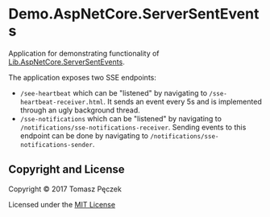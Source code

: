 # Demo.AspNetCore.ServerSentEvents
Application for demonstrating functionality of [Lib.AspNetCore.ServerSentEvents](https://github.com/tpeczek/Lib.AspNetCore.ServerSentEvents).

The application exposes two SSE endpoints:
* `/see-heartbeat` which can be "listened" by navigating to `/sse-heartbeat-receiver.html`. It sends an event every 5s and is implemented through an ugly background thread.
* `/sse-notifications` which can be "listened" by navigating to `/notifications/sse-notifications-receiver`. Sending events to this endpoint can be done by navigating to `/notifications/sse-notifications-sender`.

## Copyright and License
Copyright © 2017 Tomasz Pęczek

Licensed under the [MIT License](https://github.com/tpeczek/Demo.AspNetCore.ServerSentEvents/blob/master/LICENSE.md)
